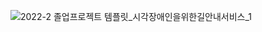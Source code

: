 ![2022-2 졸업프로젝트 템플릿_시각장애인을위한길안내서비스_1](https://user-images.githubusercontent.com/96820952/209087819-42486eb2-0cb1-4298-ad2a-47479a97a566.jpg)

